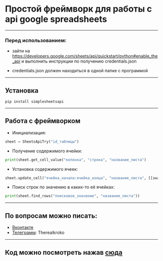 # Простой фреймворк для работы с api google spreadsheets

---
### Перед использованием:

+ зайти на https://developers.google.com/sheets/api/quickstart/python#enable_the_api и выполнить инструкции по получению credentials.json

+ credentials.json должен находиться в одной папке с программой

---
## Установка
    pip install simplesheetsapi
---

## Работа с фреймворком
+ Инициализация:
```python 
sheet = SheetsApiTry("id_таблицы")
```

+ Получение содержимого ячейки:
```python 
print(sheet.get_cell_value("колонка", "строка", "название_листа")
```

+ Установка содержимого ячеек:
```python 
sheet.update_cell("ячейка_начала:ячейка_конца", "название_листа", [[значения_строки_1, ...], [значения_строки_2, ...]])
```

+ Поиск строк по значению в каких-то её ячейках:
```python 
print(sheet.find_rows("поисковое_значение", "название_листа"))
```

---

## По вопросам можно писать:
- [Вконтакте](https://vk.com/krokokroko)
- [Телеграмм](https://t.me/Therealkroko): Therealkroko

---
## Код можно посмотреть нажав [сюда](https://github.com/Kroko72/sheetsapitry)